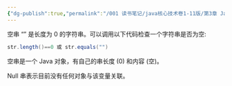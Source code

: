 ```yaml
---
{"dg-publish":true,"permalink":"/001 读书笔记/java核心技术卷1-11版/第3章 Java的基本程序设计结构/3.6 字符串/3.6.5 空串和Null串/","dgPassFrontmatter":true,"created":"2024-04-15T15:58:02.086+08:00","updated":"2024-06-01T10:43:46.367+08:00"}
---
```


空串 “” 是长度为 0 的字符串。可以调用以下代码检查一个字符串是否为空:

```java
str.length()==0 或 str.equals("")
```

空串是一个 Java 对象，有自己的串长度 (0) 和内容 (空)。

Null 串表示目前没有任何对象与该变量关联。